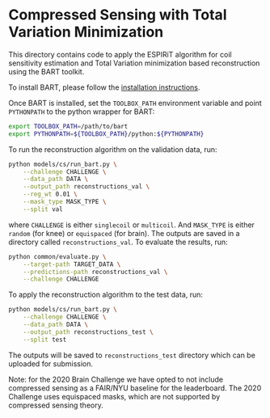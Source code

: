 # Compressed Sensing with Total Variation Minimization

This directory contains code to apply the ESPIRiT algorithm for coil
sensitivity estimation and Total Variation minimization based reconstruction
using the BART toolkit.

To install BART, please follow the [installation instructions][bartlink].

Once BART is installed, set the `TOOLBOX_PATH` environment variable and point
`PYTHONPATH` to the python wrapper for BART:

```bash
export TOOLBOX_PATH=/path/to/bart
export PYTHONPATH=${TOOLBOX_PATH}/python:${PYTHONPATH}
```

To run the reconstruction algorithm on the validation data, run:

```bash
python models/cs/run_bart.py \
    --challenge CHALLENGE \
    --data_path DATA \
    --output_path reconstructions_val \
    --reg_wt 0.01 \
    --mask_type MASK_TYPE \
    --split val
```

where `CHALLENGE` is either `singlecoil` or `multicoil`. And `MASK_TYPE` is
either `random` (for knee) or `equispaced` (for brain). The outputs are saved
in a directory called `reconstructions_val`. To evaluate the results, run:

```bash
python common/evaluate.py \
    --target-path TARGET_DATA \
    --predictions-path reconstructions_val \
    --challenge CHALLENGE
```

To apply the reconstruction algorithm to the test data, run:

```bash
python models/cs/run_bart.py \
    --challenge CHALLENGE \
    --data_path DATA \
    --output_path reconstructions_test \
    --split test
```

The outputs will be saved to `reconstructions_test` directory which can be
uploaded for submission.

Note: for the 2020 Brain Challenge we have opted to not include compressed
sensing as a FAIR/NYU baseline for the leaderboard. The 2020 Challenge uses
equispaced masks, which are not supported by compressed sensing theory.

[bartlink]: https://mrirecon.github.io/bart/

